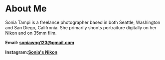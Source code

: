 # About Me
Sonia Tampi is a freelance photographer based in both Seattle, Washington and San Diego, Califronia. She primarily shoots portraiture digitally on her Nikon and on 35mm film.
>
**Email: soniawng123@gmail.com**
>
**Instagram:[Sonia's Nikon](https://www.instagram.com/soniasnikon/?hl=en)**

